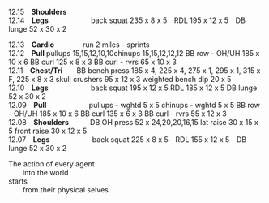 
12.15 **Shoulders**  
12.14 **Legs**      back squat 235 x 8 x 5 RDL 195 x 12 x 5 DB lunge 52 x 30 x 2   

12.13 **Cardio**    run 2 miles - sprints  
12.12 **Pull**   pullups 15,15,12,10,10chinups			15,15,12,12,12		BB row - OH/UH		185 x 10 x 6		BB curl		125 x 8 x 3	BB curl - rvrs		65 x 10 x 3  
12.11 **Chest/Tri**  BB bench press		185 x 4, 225 x 4, 275 x 1, 295 x 1, 315 x F, 225 x 8 x 3	skull crushers		95 x 12 x 3		weighted bench dip	20 x 5  
12.10 **Legs**      back squat		195 x 12 x 5							RDL			185 x 12 x 5		DB lunge		52 x 30 x 2  
12.09 **Pull**      pullups - wghtd		5 x 5								chinups - wghtd		5 x 5			BB row - OH/UH		185 x 10 x 6		BB curl		135 x 6 x 3	BB curl - rvrs		55 x 12 x 3  
12.08 **Shoulders**   DB OH press		52 x 24,20,20,16,15						lat raise		30 x 15 x 5		front raise		30 x 12 x 5  
12.07 **Legs**      back squat 225 x 8 x 5 RDL 155 x 12 x 5 DB lunge 52 x 30 x 2   


The action of every agent <br />
  into the world <br />
starts <br />
  from their physical selves. <br />

